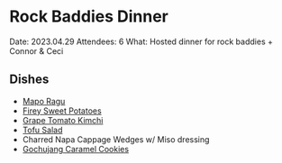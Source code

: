 # Rock Baddies Dinner

Date: 2023.04.29
Attendees: 6
What: Hosted dinner for rock baddies + Connor & Ceci

## Dishes

- [Mapo Ragu](https://cooking.nytimes.com/recipes/1018404-mapo-ragu)
- [Firey Sweet Potatoes](https://cooking.nytimes.com/recipes/1012865-fiery-sweet-potatoes)
- [Grape Tomato Kimchi](https://cooking.nytimes.com/recipes/1021196-grape-tomato-quick-kimchi)
- [Tofu Salad](https://redhousespice.com/silken-tofu-salad/)
- Charred Napa Cappage Wedges w/ Miso dressing
- [Gochujang Caramel Cookies](https://cooking.nytimes.com/recipes/1023675-gochujang-caramel-cookies)
